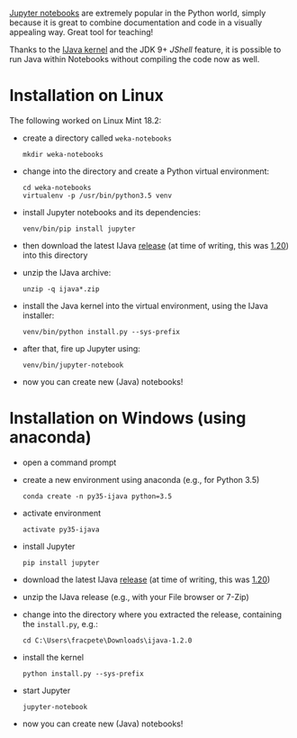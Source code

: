 [Jupyter notebooks](https://jupyter.org/) are extremely popular in the Python world,
simply because it is great to combine documentation and code in a visually appealing
way. Great tool for teaching!

Thanks to the [IJava kernel](https://github.com/SpencerPark/IJava) and the JDK 9+
*JShell* feature, it is possible to run Java within Notebooks without compiling the
code now as well.

# Installation on Linux

The following worked on Linux Mint 18.2:

* create a directory called `weka-notebooks`

    ```
    mkdir weka-notebooks
    ```

* change into the directory and create a Python virtual environment:

    ```
    cd weka-notebooks
    virtualenv -p /usr/bin/python3.5 venv
    ```

* install Jupyter notebooks and its dependencies:

    ```
    venv/bin/pip install jupyter
    ```

* then download the latest IJava [release](https://github.com/SpencerPark/IJava/releases/) (at time of writing, this was [1.20](https://github.com/SpencerPark/IJava/releases/download/v1.2.0/ijava-1.2.0.zip)) into this directory

* unzip the IJava archive:

    ```
    unzip -q ijava*.zip
    ```

* install the Java kernel into the virtual environment, using the IJava installer:

    ```
    venv/bin/python install.py --sys-prefix
    ```

* after that, fire up Jupyter using:

    ```
    venv/bin/jupyter-notebook
    ```

* now you can create new (Java) notebooks!


# Installation on Windows (using anaconda)

* open a command prompt
* create a new environment using anaconda (e.g., for Python 3.5)

    ```
    conda create -n py35-ijava python=3.5
    ```

* activate environment 

    ```
    activate py35-ijava
    ```

* install Jupyter

    ```
    pip install jupyter
    ```

* download the latest IJava [release](https://github.com/SpencerPark/IJava/releases/) (at time of writing, this was [1.20](https://github.com/SpencerPark/IJava/releases/download/v1.2.0/ijava-1.2.0.zip>))
* unzip the IJava release (e.g., with your File browser or 7-Zip)
* change into the directory where you extracted the release, containing the `install.py`, e.g.:

    ```
    cd C:\Users\fracpete\Downloads\ijava-1.2.0
    ```

* install the kernel

    ```
    python install.py --sys-prefix
    ```

* start Jupyter

    ```
    jupyter-notebook
    ```

* now you can create new (Java) notebooks!

